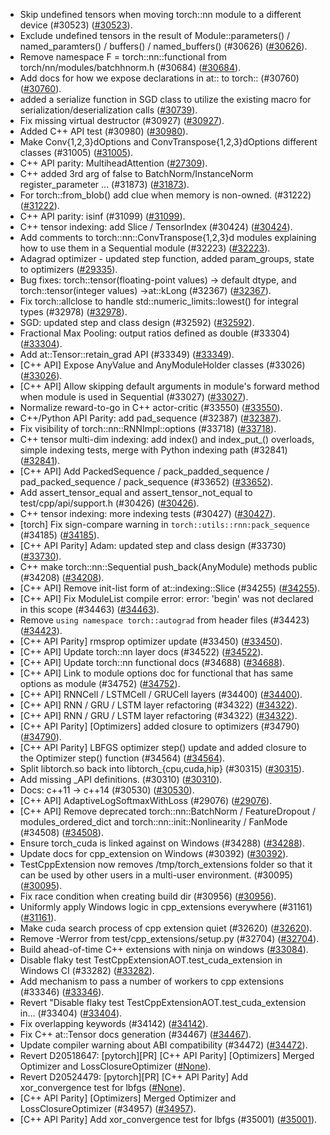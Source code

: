 * Skip undefined tensors when moving torch::nn module to a different device (#30523) ([#30523](https://github.com/pytorch/pytorch/pull/30523)).
* Exclude undefined tensors in the result of Module::parameters() / named_paramters() / buffers() / named_buffers() (#30626) ([#30626](https://github.com/pytorch/pytorch/pull/30626)).
* Remove namespace F = torch::nn::functional from torch/nn/modules/batchhnorm.h (#30684) ([#30684](https://github.com/pytorch/pytorch/pull/30684)).
* Add docs for how we expose declarations in at:: to torch:: (#30760) ([#30760](https://github.com/pytorch/pytorch/pull/30760)).
* added a serialize function in SGD class to utilize the existing macro for serialization/deserialization calls ([#30739](https://github.com/pytorch/pytorch/pull/30739)).
* Fix missing virtual destructor (#30927) ([#30927](https://github.com/pytorch/pytorch/pull/30927)).
* Added C++ API test (#30980) ([#30980](https://github.com/pytorch/pytorch/pull/30980)).
* Make Conv{1,2,3}dOptions and ConvTranspose{1,2,3}dOptions different classes (#31005) ([#31005](https://github.com/pytorch/pytorch/pull/31005)).
* C++ API parity: MultiheadAttention ([#27309](https://github.com/pytorch/pytorch/pull/27309)).
* C++ added 3rd arg of false to BatchNorm/InstanceNorm register_parameter … (#31873) ([#31873](https://github.com/pytorch/pytorch/pull/31873)).
* For torch::from_blob() add clue when memory is non-owned. (#31222) ([#31222](https://github.com/pytorch/pytorch/pull/31222)).
* C++ API parity: isinf (#31099) ([#31099](https://github.com/pytorch/pytorch/pull/31099)).
* C++ tensor indexing: add Slice / TensorIndex (#30424) ([#30424](https://github.com/pytorch/pytorch/pull/30424)).
* Add comments to torch::nn::ConvTranspose{1,2,3}d modules explaining how to use them in a Sequential module (#32223) ([#32223](https://github.com/pytorch/pytorch/pull/32223)).
* Adagrad optimizer - updated step function, added param_groups, state to optimizers ([#29335](https://github.com/pytorch/pytorch/pull/29335)).
* Bug fixes: torch::tensor(floating-point values) -> default dtype, and torch::tensor(integer values) ->at::kLong (#32367) ([#32367](https://github.com/pytorch/pytorch/pull/32367)).
* Fix torch::allclose to handle std::numeric_limits<T>::lowest() for integral types (#32978) ([#32978](https://github.com/pytorch/pytorch/pull/32978)).
* SGD: updated step and class design (#32592) ([#32592](https://github.com/pytorch/pytorch/pull/32592)).
* Fractional Max Pooling: output ratios defined as double (#33304) ([#33304](https://github.com/pytorch/pytorch/pull/33304)).
* Add at::Tensor::retain_grad API (#33349) ([#33349](https://github.com/pytorch/pytorch/pull/33349)).
* [C++ API] Expose AnyValue and AnyModuleHolder classes (#33026) ([#33026](https://github.com/pytorch/pytorch/pull/33026)).
* [C++ API] Allow skipping default arguments in module's forward method when module is used in Sequential (#33027) ([#33027](https://github.com/pytorch/pytorch/pull/33027)).
* Normalize reward-to-go in C++ actor-critic (#33550) ([#33550](https://github.com/pytorch/pytorch/pull/33550)).
* C++/Python API Parity: add pad_sequence (#32387) ([#32387](https://github.com/pytorch/pytorch/pull/32387)).
* Fix visibility of torch::nn::RNNImpl::options (#33718) ([#33718](https://github.com/pytorch/pytorch/pull/33718)).
* C++ tensor multi-dim indexing: add index() and index_put_() overloads, simple indexing tests, merge with Python indexing path (#32841) ([#32841](https://github.com/pytorch/pytorch/pull/32841)).
* [C++ API] Add PackedSequence / pack_padded_sequence / pad_packed_sequence / pack_sequence (#33652) ([#33652](https://github.com/pytorch/pytorch/pull/33652)).
* Add assert_tensor_equal and assert_tensor_not_equal to test/cpp/api/support.h (#30426) ([#30426](https://github.com/pytorch/pytorch/pull/30426)).
* C++ tensor indexing: more indexing tests (#30427) ([#30427](https://github.com/pytorch/pytorch/pull/30427)).
* [torch] Fix sign-compare warning in `torch::utils::rnn:pack_sequence` (#34185) ([#34185](https://github.com/pytorch/pytorch/pull/34185)).
* [C++ API Parity] Adam: updated step and class design (#33730) ([#33730](https://github.com/pytorch/pytorch/pull/33730)).
* C++ make torch::nn::Sequential push_back(AnyModule) methods public (#34208) ([#34208](https://github.com/pytorch/pytorch/pull/34208)).
* [C++ API] Remove init-list form of at::indexing::Slice (#34255) ([#34255](https://github.com/pytorch/pytorch/pull/34255)).
* [C++ API] Fix ModuleList compile error: error: 'begin' was not declared in this scope (#34463) ([#34463](https://github.com/pytorch/pytorch/pull/34463)).
* Remove `using namespace torch::autograd` from header files (#34423) ([#34423](https://github.com/pytorch/pytorch/pull/34423)).
* [C++ API Parity] rmsprop optimizer update (#33450) ([#33450](https://github.com/pytorch/pytorch/pull/33450)).
* [C++ API] Update torch::nn layer docs (#34522) ([#34522](https://github.com/pytorch/pytorch/pull/34522)).
* [C++ API] Update torch::nn functional docs (#34688) ([#34688](https://github.com/pytorch/pytorch/pull/34688)).
* [C++ API] Link to module options doc for functional that has same options as module (#34752) ([#34752](https://github.com/pytorch/pytorch/pull/34752)).
* [C++ API] RNNCell / LSTMCell / GRUCell layers (#34400) ([#34400](https://github.com/pytorch/pytorch/pull/34400)).
* [C++ API] RNN / GRU / LSTM layer refactoring (#34322) ([#34322](https://github.com/pytorch/pytorch/pull/34322)).
* [C++ API] RNN / GRU / LSTM layer refactoring (#34322) ([#34322](https://github.com/pytorch/pytorch/pull/34322)).
* [C++ API Parity] [Optimizers] added closure to optimizers (#34790) ([#34790](https://github.com/pytorch/pytorch/pull/34790)).
* [C++ API Parity] LBFGS optimizer step() update and added closure to the Optimizer step() function (#34564) ([#34564](https://github.com/pytorch/pytorch/pull/34564)).
* Split libtorch.so back into libtorch_{cpu,cuda,hip} (#30315) ([#30315](https://github.com/pytorch/pytorch/pull/30315)).
* Add missing _API definitions. (#30310) ([#30310](https://github.com/pytorch/pytorch/pull/30310)).
* Docs: c++11 -> c++14 (#30530) ([#30530](https://github.com/pytorch/pytorch/pull/30530)).
* [C++ API] AdaptiveLogSoftmaxWithLoss (#29076) ([#29076](https://github.com/pytorch/pytorch/pull/29076)).
* [C++ API] Remove deprecated torch::nn::BatchNorm / FeatureDropout / modules_ordered_dict and torch::nn::init::Nonlinearity / FanMode (#34508) ([#34508](https://github.com/pytorch/pytorch/pull/34508)).
* Ensure torch_cuda is linked against on Windows (#34288) ([#34288](https://github.com/pytorch/pytorch/pull/34288)).
* Update docs for cpp_extension on Windows (#30392) ([#30392](https://github.com/pytorch/pytorch/pull/30392)).
* TestCppExtension now removes /tmp/torch_extensions folder so that it can be used by other users in a multi-user environment. (#30095) ([#30095](https://github.com/pytorch/pytorch/pull/30095)).
* Fix race condition when creating build dir (#30956) ([#30956](https://github.com/pytorch/pytorch/pull/30956)).
* Uniformly apply Windows logic in cpp_extensions everywhere (#31161) ([#31161](https://github.com/pytorch/pytorch/pull/31161)).
* Make cuda search process of cpp extension quiet (#32620) ([#32620](https://github.com/pytorch/pytorch/pull/32620)).
* Remove -Werror from test/cpp_extensions/setup.py (#32704) ([#32704](https://github.com/pytorch/pytorch/pull/32704)).
* Build ahead-of-time C++ extensions with ninja on windows ([#33084](https://github.com/pytorch/pytorch/pull/33084)).
* Disable flaky test TestCppExtensionAOT.test_cuda_extension in Windows CI (#33282) ([#33282](https://github.com/pytorch/pytorch/pull/33282)).
* Add mechanism to pass a number of workers to cpp extensions (#33346) ([#33346](https://github.com/pytorch/pytorch/pull/33346)).
* Revert "Disable flaky test TestCppExtensionAOT.test_cuda_extension in… (#33404) ([#33404](https://github.com/pytorch/pytorch/pull/33404)).
* Fix overlapping keywords (#34142) ([#34142](https://github.com/pytorch/pytorch/pull/34142)).
* Fix C++ at::Tensor docs generation (#34467) ([#34467](https://github.com/pytorch/pytorch/pull/34467)).
* Update compiler warning about ABI compatibility (#34472) ([#34472](https://github.com/pytorch/pytorch/pull/34472)).
* Revert D20518647: [pytorch][PR] [C++ API Parity] [Optimizers] Merged Optimizer and LossClosureOptimizer ([#None](https://github.com/pytorch/pytorch/pull/None)).
* Revert D20524479: [pytorch][PR] [C++ API Parity] Add xor_convergence test for lbfgs ([#None](https://github.com/pytorch/pytorch/pull/None)).
* [C++ API Parity] [Optimizers] Merged Optimizer and LossClosureOptimizer (#34957) ([#34957](https://github.com/pytorch/pytorch/pull/34957)).
* [C++ API Parity] Add xor_convergence test for lbfgs (#35001) ([#35001](https://github.com/pytorch/pytorch/pull/35001)).
